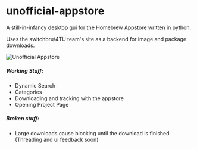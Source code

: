 # unofficial-appstore
A still-in-infancy desktop gui for the Homebrew Appstore written in python.

Uses the switchbru/4TU team's site as a backend for image and package downloads.

![Unofficial Appstore](https://cdn.discordapp.com/attachments/362974218352197633/623804162576220171/unknown.png)

##### Working Stuff:
 - Dynamic Search
 - Categories
 - Downloading and tracking with the appstore
 - Opening Project Page

##### Broken stuff:
 - Large downloads cause blocking until the download is finished (Threading and ui feedback soon)
